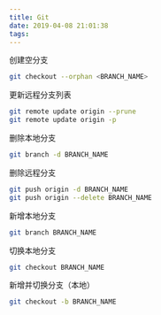 ```yaml
---
title: Git
date: 2019-04-08 21:01:38
tags:
---
```

创建空分支
```bash
git checkout --orphan <BRANCH_NAME>
```

更新远程分支列表
```bash
git remote update origin --prune
git remote update origin -p
```

删除本地分支
```bash
git branch -d BRANCH_NAME
```
删除远程分支
```bash
git push origin -d BRANCH_NAME
git push origin --delete BRANCH_NAME
```

新增本地分支
```bash
git branch BRANCH_NAME
```
切换本地分支
```bash
git checkout BRANCH_NAME
```
新增并切换分支（本地）
```bash
git checkout -b BRANCH_NAME
```